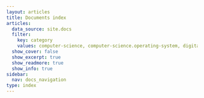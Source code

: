 ```yaml
---
layout: articles
title: Documents index
articles:
  data_source: site.docs
  filter:
    key: category
    values: computer-science, computer-science.operating-system, digital-forensic, digital-forensic.memory-forensic
  show_cover: false
  show_excerpt: true
  show_readmore: true
  show_info: true
sidebar:
  nav: docs_navigation
type: index
---
```

